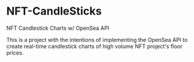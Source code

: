 # NFT-CandleSticks
NFT Candlestick Charts w/ OpenSea API

This is a project with the intentions of implementing the OpenSea API to create real-time candlestick charts of high volume NFT project's floor prices. 

